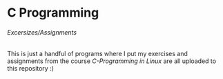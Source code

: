 # C Programming

###### Excersizes/Assignments
This is just a handful of programs where I put my exercises and 
assignments from the course *C-Programming in Linux* are all uploaded to this 
repository :) 



